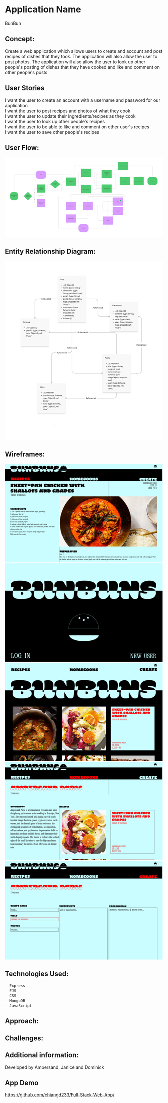# Application Name
BunBun

## Concept:
Create a web application which allows users to create and account and post recipes of dishes that they took. The application will also allow the user to post photos. The application will also allow the user to look up other people's posting of dishes that they have cooked and like and comment on other people's posts.

## User Stories

I want the user to create an account with a username and password for our application </br>
I want the user to post recipes and photos of what they cook </br>
I want the user to update their ingredients/recipes as they cook  </br>
I want the user to look up other people's recipes </br>
I want the user to be able to like and comment on other user's recipes </br>
I want the user to save other people's recipes </br>

## User Flow:
![User Flow Diagram](./readmephotos/BunBun.png)

## Entity Relationship Diagram:
![ERD](./readmephotos/ERD.png)

## Wireframes:
![Recipe Page](./readmephotos/Project_II-03.png)
![Home Page](./readmephotos/Project_II-04.png)
![Account Home Page](./readmephotos/Project_II-05.png)
![User Profile](./readmephotos/Project_II-06.png)
![Recipe Create](./readmephotos/Project_II-07.png)


## Technologies Used:
    - Express
    - EJS
    - CSS
    - MongoDB
    - JavaScript

## Approach:


## Challenges:


## Additional information:
Developed by Ampersand, Janice and Dominick

## App Demo
https://github.com/chiangd233/Full-Stack-Web-App/
